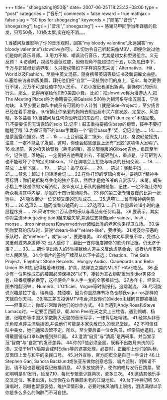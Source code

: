 +++
title= "shoegazing的50条"
date= 2007-06-25T18:23:42+08:00
type = "post"
categories = ["音乐"]
comments = false
reward = true
mathjax = false
slug = "50 tips for shoegazing"
keywords = ["随笔","音乐"," shoegazing"]
tags = ["音乐"," shoegazing"]
+++
感谢马甲同学当年译版的启发，只写50条，101条太累,实在吃不消。。。
<!--more-->
1.当被问及谁影响了你的音乐观时，回答“my bloody valentine”,永远回答“my bloody valentine”(slowdive亦可)。
2.切勿令自己听起来像MBV，即便你说过他们是你的音乐导师。
3.用力不屑、嘲讽流行音乐，尤其是超女和型男组合。义无反顾！
4.访谈时，视线尽量低过膝，但俯视角不能超过四十五，以免瓜田李下，千万与郭酵母划清界限！
5.只授权带如下字样的杂志采访：Alternative、 Hit 、 World以及Fashion。尽量中英文混搭，随身携带英语等级证书及新词库文曲星。
6.塞给来访者新版美圆，拜托他们把“自赏”一词扯到你们的身上，记牢，每次要例行不误，万万不可是贬值中的人民币。
7.若小报记者编出新词，装饰你们的乐队行头，那么，记得再塞给他们50美圆小费。
比如：把slowdive称为漫游达人,把The Meeting Places称为会晤要员,把Galaxie 500称为银河系夺命五百击，宁烂勿缺。
8.至少要让你队中成员有可观的个人计划（就是Side-Project），至少扬言已经在着手准备。
9.悄悄让你亲爱的妈妈去附近超市买六盒发胶、定型水、风油精，多多益善
10.当被问及任何你没听过的东西时，使用"i dun care"术语回敬。
11.不要耍任何无谓露馅的solo
12.记牢！鼓击重拍要抓住bass的根音，鼓手不要打瞌睡了哦
13.为保证阁下的bass手赢取一个“最佳bass手”奖，切记让他……
14.……是蒙面露点媚女，或……
15.……上台前猛灌二锅头、绍兴女儿红、身姿轻盈摇曳，注意：一定不能乱了发型，这时，你便会超感激世上还有“发胶”这项伟大发明了。
16.收场前，务必掐灭拾音器（耗电的哦），高举限量版的Gibson吉他，鱼跃至半空，记住哦，落地前，一定要把吉他甩尾出去，不能砸到人，重点是，宁可砸到人也不能砸坏了你的宝贝Gibson。
17.在演唱会上拒绝与听众的任何交流……
18.……禁忌：上窜下跳……
19.……禁忌：高举双手……
20.……禁忌：竖起中指……
21.……禁忌：超过十句转场台词……
22.在你打印的专辑内页中，要抱DIY精神手写标明：你们是抵制商业化的独立乐队，然后才是他爷爷的自赏乐队。末尾，蝇头小楷上书致谢你的父母资助，及15支以上乐队的器械租借，记住，一定不能让你的听众看清其中内容，莎翁的十四行情诗除外。
23.你的第二张专辑要做的比第一张逊些。
24.吸收至少一位又颓又废的乐队成员……
25.选项1……曾有精神病例前科……
26.选项2……磕药或看似磕药的……
27.选项3……日工作量超过18小时的底层程序员……
28.采访中矢口否认你的乐队与毒品有任何瓜葛。
29.要表示，其实你对主流shoegazing band越来越失望,并通过支持像pale saints 、lush 、moose 、drop nineteens和swervedriver诸如此类的老家伙来捍卫立场。
30.讲到你爱慕的乐队时，要说“dream-like”“velvet-like”，要唯美。
31.提及你厌恶的乐队时，说“meteor-”，或“juicy”，要更唯美。
32.假扮你幼年蒙罹不幸，受过心灵重创或肉身虐待
32.没人信你？…翻出一首你极度抑郁的歌词作证据，仍无济于事？……
33.……把你演出收入的5％捐献给人道主义反幼虐基金会、或者杭州市第七人民医院。
34.你唱片的签约厂牌须从以下中首选：Creation、The Gaia Project、Elephant Stone Records、Hungry Audio、Clairecords and Bella Union
35.时刻记得戴着棒球帽，护具，防弹衣之类的MUST HAVE物品。
36.至少有一位男性成员的腰围必须保持26"以下，凑钱为其衣柜配置当季dior男装全套，轮番瘦腰轮番穿，这样便会产生人手一套的全家福错觉。
37.办年卡，经常去图书馆翻阅W 、Numero、L'Officiel、Vogue等时尚报刊，追踪潮流。
38.尽可能说兴趣是拉丁语、瑞典语、梵语喇，因为你显然麻有冰岛仓颉氏sigur ros那样的天赋自创天书。
39.隔三差五投诉MTV电台,抗议你们的video未经同意即被播放——但事实上，你却非常暗许他们的炒作方式。
40.当遇到Andy Ross和Steve Lamacq时，一定要面西而恭，朝John Peel在天之灵上三柱香。遇到颜峻、杨波、张晓舟等中国大多数胸大无脑的音乐写手，一律背后吐唾沫。
41.经常从非音乐角度点评主流后摇团,并说他们可能是本家失散已久的表兄堂妹。
42.不可信任队中美女，她们通常去留不定。所以，至少要后备一位女队员，经常陪她逛街，记得戴墨镜与口罩以防撞到熟口面。
43.澄清“自赏”与“清高”是两码事，并当堂示范“智商”与“自赏”的发音差异。
44.你的T恤必须全黑，既看不出数月未洗的污渍，又便于MTV后期合成时Edius等的遮罩处理。必要时，正面印上你们的队标，反面印上爱与和平的亲民口号。
45.对外宣称，官方网页全是自己一手设计
46.让Stephen Gan, Sandra Backlund或张亚东做你创意总监、唱片监制，明知请不到、请不起也要雇用娱记散播消息。
47.多放放鸽子，使你的唱片发行日跳票。譬如明明是6.1发行，延至7.10，每张专辑至少跳两次，至多三次。
48.邀请其他乐手交叉走位、客串出演，以示你在业界廉颇未老的江湖地位。
49.台下神神叨叨
50.演唱时，闭眼也留意姿势，维护深情形象，必要时抹风油精上眼线，泪流满襟以示你是多么多么的陶醉而不可自拔。
